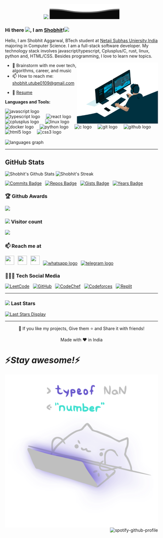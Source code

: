 <p align="center"><img src="https://media.giphy.com/media/M9gbBd9nbDrOTu1Mqx/giphy.gif" width="100"/>
<img src="https://raw.githubusercontent.com/Shobhit0109/Shobhit0109/master/src/Bottom.svg" alt="Github Stats" /></p>

### Hi there <img src="https://media.giphy.com/media/hvRJCLFzcasrR4ia7z/giphy.gif" width="3%"></a>, I am [Shobhit](https://www.linkedin.com/in/shobhit-aggarwal-71598225/)!<img src="https://media.giphy.com/media/mGcNjsfWAjY5AEZNw6/giphy.gif" width="50">
<!--
**rusty-sj/rusty-sj** is a ✨ _special_ ✨ repository because its `README.md` (this file) appears on your GitHub profile.
Here are some ideas to get you started:

- 🔭 I’m currently working on ...
- 🌱 I’m currently learning ...
- 👯 I’m looking to collaborate on ...
- 🤔 I’m looking for help with ...
- 💬 Ask me about ...
- 📫 How to reach me: ...
- 😄 Pronouns: ...
- ⚡ Fun fact: ...
- 🤔 I’m looking for help with Statistics
- 👯 I’m looking to collaborate on ...
-->

Hello, I am Shobhit Aggarwal, BTech student at [Netaji Subhas Uniersity,India](http://nsut.ac.in/en/home) majoring in Computer Science. I am a full-stack software developer. My technology stack involves javascript/typescript, Cplusplus/C, rust, linux, python and, HTML/CSS. Besides programming, I love to learn new topics.

  <img align="right" alt="GIF" src="https://github.com/Shobhit0109/Shobhit0109/blob/master/src/code.gif?raw=true" height="200" />
  
<!--
- 🔭 I’m currently researching at the intersection of machine learning and databases with the [IDEA Lab](http://web.engr.oregonstate.edu/~termehca/) -->
- 💬 Brainstorm with me over tech, algorithms, career, and music 
- 📫 How to reach me: shobhit.utube0109@gmail.com
<!-- - 😄 Pronouns: Programmer/He/tech 
- ⚡ Fun fact: Checkout my [Lean2Lead Pune](https://www.linkedin.com/in/lean2lead-pune-bbb92a169) Community if you are ambitious! -->
- 📝 [Resume](https://github.com/Shobhit0109/Shobhit0109/blob/master/src/Shobhit%20Resume.pdf)

**Languages and Tools:** 
<div align="left">
  <img src="https://cdn.jsdelivr.net/gh/devicons/devicon/icons/javascript/javascript-original.svg" height="40" alt="javascript logo"  />
  <img width="12" />
  <img src="https://cdn.jsdelivr.net/gh/devicons/devicon/icons/typescript/typescript-original.svg" height="40" alt="typescript logo"  />
  <img width="12" />
  <img src="https://cdn.jsdelivr.net/gh/devicons/devicon/icons/react/react-original.svg" height="40" alt="react logo"  />
  <img width="12" />
  <img src="https://cdn.jsdelivr.net/gh/devicons/devicon/icons/cplusplus/cplusplus-original.svg" height="40" alt="cplusplus logo"  />
  <img width="12" />
  <img src="https://cdn.jsdelivr.net/gh/devicons/devicon/icons/linux/linux-original.svg" height="40" alt="linux logo"  />
  <img width="12" />
  <img src="https://cdn.jsdelivr.net/gh/devicons/devicon/icons/docker/docker-original.svg" height="40" alt="docker logo"  />
  <img width="12" />
  <img src="https://cdn.jsdelivr.net/gh/devicons/devicon/icons/python/python-original.svg" height="40" alt="python logo"  />
  <img width="12" />
  <img src="https://cdn.jsdelivr.net/gh/devicons/devicon/icons/c/c-original.svg" height="40" alt="c logo"  />
  <img width="12" />
  <img src="https://cdn.jsdelivr.net/gh/devicons/devicon/icons/git/git-original.svg" height="40" alt="git logo"  />
  <img width="12" />
  <img src="https://cdn.jsdelivr.net/gh/devicons/devicon/icons/github/github-original.svg" height="40" alt="github logo"  />
  <img width="12" />
  <img src="https://cdn.jsdelivr.net/gh/devicons/devicon/icons/html5/html5-original.svg" height="40" alt="html5 logo"  />
  <img width="12" />
  <img src="https://cdn.jsdelivr.net/gh/devicons/devicon/icons/css3/css3-original.svg" height="40" alt="css3 logo"  />
</div>
<br>
  <img src="https://github-readme-stats.vercel.app/api/top-langs?username=shobhit0109&locale=en&hide_title=false&layout=compact&card_width=320&langs_count=5&theme=dracula&hide_border=false&order=2" height="150" alt="languages graph"  />
<hr />
<!-- 
![](https://github-readme-stats.vercel.app/api?username=Shobhit0109&count_private=true&show_icons=true&include_all_commits=true) -->

## GitHub Stats

![Shobhit's Github Stats](https://github-readme-stats.vercel.app/api?username=Shobhit0109&theme=radical&show_icons=true&hide_border=false&count_private=true)  ![Shobhit's Streak](https://github-readme-streak-stats.herokuapp.com/?user=Shobhit0109&theme=radical&hide_border=false)

[![Commits Badge](https://badges.pufler.dev/commits/monthly/Shobhit0109)](https://badges.pufler.dev)&nbsp;&nbsp;
[![Repos Badge](https://badges.pufler.dev/repos/shobhit0109)](https://badges.pufler.dev)&nbsp;&nbsp;
[![Gists Badge](https://badges.pufler.dev/gists/shobhit0109)](https://badges.pufler.dev)&nbsp;&nbsp;
[![Years Badge](https://badges.pufler.dev/years/shobhit0109)](https://badges.pufler.dev)&nbsp;&nbsp;

### :trophy: Github Awards
<!-- <img src="https://bad-apple-github-readme.vercel.app/api?show_bg=1&username=shobhit0109"> -->
<img src="https://github-profile-trophy.vercel.app/?username=shobhit0109&theme=juicyfresh&no-frame=true&row=1&&margin-w=20&no-bg=true">

###  <img src="https://media.giphy.com/media/VgCDAzcKvsR6OM0uWg/giphy.gif" width="50"> Visitor count
<img src="https://profile-counter.glitch.me/Shobhit0109/count.svg" />

### 📫 Reach me at
[<img src="https://raw.githubusercontent.com/maurodesouza/profile-readme-generator/master/src/assets/icons/social/linkedin/default.svg" width="30" height="30">](https://www.linkedin.com/in/shobhit-aggarwal-71598225/)&nbsp;&nbsp;
[<img src="https://raw.githubusercontent.com/maurodesouza/profile-readme-generator/master/src/assets/icons/social/twitter/default.svg" width="30" height="30">](https://twitter.com/Shobhit0109)&nbsp;&nbsp;
[<img src="https://raw.githubusercontent.com/maurodesouza/profile-readme-generator/master/src/assets/icons/social/instagram/default.svg" width="30" height="30">](https://www.instagram.com/shobhit_0901/)&nbsp;&nbsp;
[<img src="https://raw.githubusercontent.com/maurodesouza/profile-readme-generator/master/src/assets/icons/social/whatsapp/default.svg" width="52" height="40" alt="whatsapp logo"/>](https://wa.me/9953662231)&nbsp;&nbsp;
[  <img src="https://raw.githubusercontent.com/maurodesouza/profile-readme-generator/master/src/assets/icons/social/telegram/default.svg" width="52" height="40" alt="telegram logo"  />](https://t.me/shobhit0109)&nbsp;&nbsp;

### 👨🏻‍💻 Tech Social Media
[![LeetCode](https://img.shields.io/badge/LeetCode-000000?style=for-the-badge&logo=LeetCode&logoColor=#d16c06)](https://leetcode.com/shobhit0109/)&nbsp;&nbsp;
[![GitHub](https://img.shields.io/badge/github-%23121011.svg?style=for-the-badge&logo=github&logoColor=white)](https://github.com/Shobhit0109)&nbsp;&nbsp;
[![CodeChef](https://img.shields.io/badge/CodeChef-%23964B00.svg?style=for-the-badge&logo=CodeChef&logoColor=white)](https://www.codechef.com/users/shobhit_code)&nbsp;&nbsp;
[![Codeforces](https://img.shields.io/badge/Codeforces-445f9d?style=for-the-badge&logo=Codeforces&logoColor=white)](https://codeforces.com/profile/Shobhit0109)&nbsp;&nbsp;
[![Replit](https://img.shields.io/badge/Replit-DD1200?style=for-the-badge&logo=Replit&logoColor=white)](https://replit.com/@Shobhit0109)&nbsp;&nbsp;

<hr />

### <img src="https://media.giphy.com/media/LnQjpWaON8nhr21vNW/giphy.gif" width="60">  Last Stars
[![Last Stars Display](https://badges.pufler.dev/last-stars/Shobhit0109?count=6&padding=20&perRow=3)](https://badges.pufler.dev)

<hr />

<p align="center">💙 If you like my projects, Give them ⭐ and Share it with friends!</p>

<p align="center">Made with ❤️ in India</p>

<h1 align='left'>⚡️<i>Stay awesome!</i>⚡️</h1>
<img src="https://raw.githubusercontent.com/Shobhit0109/Shobhit0109/master/src/catpop.svg" align="left" />
<a href="https://github.com/kittinan/spotify-github-profile">
    <img src="https://spotify-github-profile.vercel.app/api/view?uid=31ppv5fp3s2q4g6peacpd3rwduma&cover_image=true&theme=default&show_offline=true&background_color=121212&interchange=false" alt="spotify-github-profile" align="right" />
</a>


